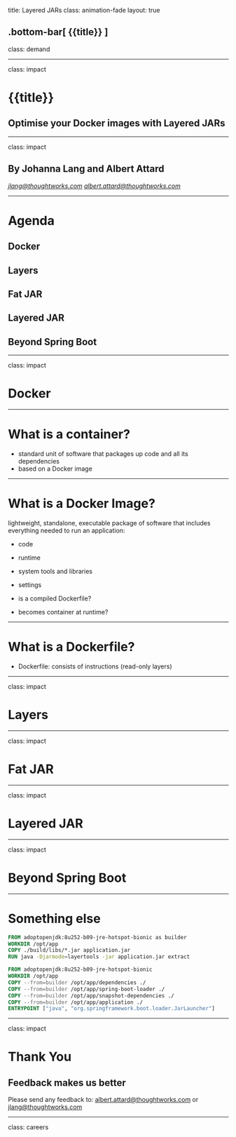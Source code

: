 title: Layered JARs
class: animation-fade
layout: true

<!-- This slide will serve as the base layout for all your slides -->
.bottom-bar[
  {{title}}
]
---

class: demand

---

class: impact

# {{title}}
## Optimise your Docker images with Layered JARs

---

class: impact

## By Johanna Lang and Albert Attard

*jlang@thoughtworks.com*
*albert.attard@thoughtworks.com*

---

# Agenda

## Docker
## Layers
## Fat JAR
## Layered JAR
## Beyond Spring Boot

---

class: impact

# Docker

---

# What is a container?

- standard unit of software that packages up code and all its dependencies
- based on a Docker image

---

# What is a Docker Image?

lightweight, standalone, executable package of software that includes everything needed to run an application:
- code
- runtime
- system tools and libraries
- settings

- is a compiled Dockerfile?
- becomes container at runtime?

---

# What is a Dockerfile?
- Dockerfile: consists of instructions (read-only layers)

---

class: impact

# Layers

---

class: impact

# Fat JAR

---

class: impact

# Layered JAR

---

class: impact

# Beyond Spring Boot

---

# Something else

```dockerfile
FROM adoptopenjdk:8u252-b09-jre-hotspot-bionic as builder
WORKDIR /opt/app
COPY ./build/libs/*.jar application.jar
RUN java -Djarmode=layertools -jar application.jar extract

FROM adoptopenjdk:8u252-b09-jre-hotspot-bionic
WORKDIR /opt/app
COPY --from=builder /opt/app/dependencies ./
COPY --from=builder /opt/app/spring-boot-loader ./
COPY --from=builder /opt/app/snapshot-dependencies ./
COPY --from=builder /opt/app/application ./
ENTRYPOINT ["java", "org.springframework.boot.loader.JarLauncher"]
```

---

class: impact

# Thank You
## Feedback makes us better

Please send any feedback to: albert.attard@thoughtworks.com or jlang@thoughtworks.com

---

class: careers



